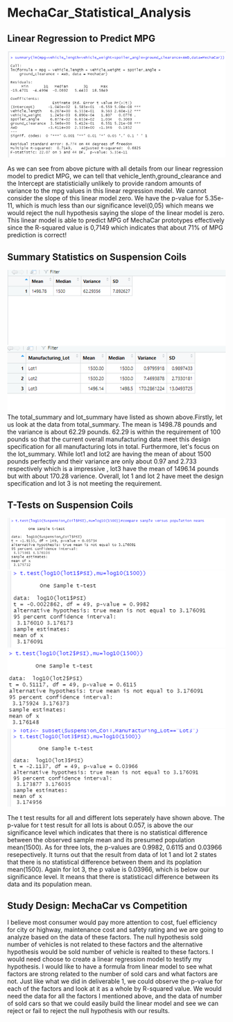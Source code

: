 # MechaCar_Statistical_Analysis


## Linear Regression to Predict MPG
![](D1.PNG)

As we can see from above picture with all details from our linear regression model to predict MPG, we can tell that vehicle_lenth,ground_clearance and the Intercept are statisticially unlikely to provide random amounts of variance to the mpg values in this linear regression model.
We cannot consider the slope of this linear model zero. We have the p-value for 5.35e-11, which is much less than our significance level(0,05) which means we would reject the null hypothesis saying the slope of the linear model is zero.
This linear model is able to predict MPG of MechaCar prototypes effectively since the R-squared value is 0,7149 which indicates that about 71% of MPG prediction is correct!

## Summary Statistics on Suspension Coils
![](Total_Sum.PNG)                              
![](Lot_Sum.PNG)                                     
The total_summary and lot_summary have listed as shown above.Firstly, let us look at the data from total_summary. The mean is 1498.78 pounds and the variance is about 62.29 pounds. 62.29 is within the requirement of 100 pounds so that the current overall manufacturing data meet this design specification for all manufacturing lots in total.
Furthermore, let's focus on the lot_summary. While lot1 and lot2 are having the mean of about 1500 pounds perfectly and their variance are only about 0.97 and 2.733 respectively which is a impressive , lot3 have the mean of 1496.14 pounds but with about 170.28 varience. Overall, lot 1 and lot 2 have meet the design specification and lot 3 is not meeting the requirement.


## T-Tests on Suspension Coils
![](t_testforall.PNG)
![](t_testforlot1.PNG)
![](t_testforlot2.PNG)
![](t_testforlot3.PNG)

The t test results for all and different lots seperately have shown above.
The p-value for t test result for all lots is about 0.057, is above the our significance level which indicates that there is no statistical difference between the observed sample mean and its presumed population mean(1500).
As for three lots, the p-values are 0.9982, 0.6115 and  0.03966 resepectively. It turns out that the result from data of lot 1 and lot 2 states that there is no statistical difference between them and its poplation mean(1500). Again for lot 3, the p value is 0.03966, which is below our significance level. It means that there is statisticacl difference between its data and its population mean.

## Study Design: MechaCar vs Competition
I believe most consumer would pay more attention to cost, fuel efficiency for city or highway, maintenance cost and safety rating and we are going to analyze based on the data of these factors. The null hypothesis sold number of vehicles is not related to these factors and the alternative hypothesis would be sold number of vehicle is realted to these factors. 
I would need choose to create a linear regression model to testify my hypothesis. I would like to have a formula from linear model to see what factors are strong related to the number of sold cars and what factors are not. Just like what we did in deliverable 1, we could observe the p-value for each of the factors and look at it as a whole by R-squared value. We would need the data for all the factors I mentioned above, and the data of number of sold cars so that we could easily build the linear model and see we can reject or fail to reject the null hypothesis with our results.

